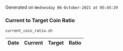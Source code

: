 Generated on `Wednesday 06-October-2021 at 05:45:29`

### Current to Target Coin Ratio
`current_coin_ratio.sh`

Date|Current|Target|Ratio
---|---|---|---
